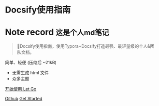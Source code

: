 

<!-- _coverpage.md -->

# Docsify使用指南
# Note record <small>这是个人md笔记</small>

> 💪Docsify使用指南，使用Typora+Docsify打造最强、最轻量级的个人&团队文档。

 简单、轻便 (压缩后 ~21kB)
- 无需生成 html 文件
- 众多主题


[开始使用 Let Go](/README.md)

<a href="https://github.com/1747672002/nav">Github</a>
<a href="#README">Get Started</a>